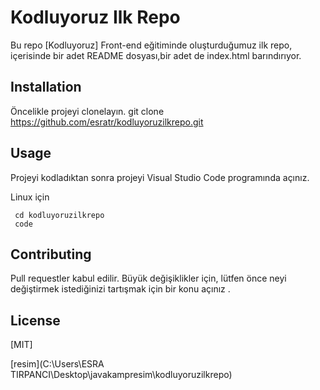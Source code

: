 # Kodluyoruz Ilk Repo
Bu repo [Kodluyoruz] Front-end eğitiminde oluşturduğumuz ilk repo, içerisinde bir adet README dosyası,bir adet de index.html barındırıyor.

## Installation
Öncelikle projeyi clonelayın.
git clone https://github.com/esratr/kodluyoruzilkrepo.git

## Usage
Projeyi kodladıktan sonra projeyi Visual Studio Code programında açınız.

Linux için 
```
 cd kodluyoruzilkrepo
 code
 ```
## Contributing

 Pull requestler kabul edilir. Büyük değişiklikler için, lütfen önce neyi değiştirmek istediğinizi tartışmak için bir konu açınız . 

## License

[MIT]

[resim](C:\Users\ESRA TIRPANCI\Desktop\javakampresim\kodluyoruzilkrepo)

